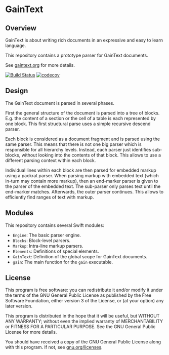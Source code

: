 GainText
========

Overview
--------

GainText is about writing rich documents in an expressive and easy to learn language.

This repository contains a prototype parser for GainText documents.

See [gaintext.org](http://gaintext.org/) for more details.

[![Build Status](https://travis-ci.org/gaintext/gaintext-engine.svg?branch=master)](https://travis-ci.org/gaintext/gaintext-engine)
[![codecov](https://codecov.io/gh/gaintext/gaintext-engine/branch/master/graph/badge.svg)](https://codecov.io/gh/gaintext/gaintext-engine)


Design
------

The GainText document is parsed in several phases.

First the general structure of the document is parsed into a tree of blocks.
E.g. the content of a section or the cell of a table is each represented by one block.
This first structural parse uses a simple recursive descend parser.

Each block is considered as a document fragment and is parsed using the same parser.
This means that there is not one big parser which is responsible for all hierarchy levels.
Instead, each parser just identifies sub-blocks, without looking into the contents of that block.
This allows to use a different parsing context within each block.

Individual lines within each block are then parsed for embedded markup using
a packrat parser.
When parsing markup with embedded text (which in-turn may contain more markup),
then an end-marker parser is given to the parser of the embedded text.
The sub-parser only parses text until the end-marker matches.
Afterwards, the outer parser continues.
This allows to efficiently find ranges of text with markup.


Modules
-------

This repository contains several Swift modules:

* `Engine`: The basic parser engine.
* `Blocks`: Block-level parsers.
* `Markup`: Intra-line markup parsers.
* `Elements`: Definitions of special elements.
* `GainText`: Definition of the global scope for GainText documents.
* `gain`: The main function for the `gain` executable.


License
-------

This program is free software: you can redistribute it and/or modify
it under the terms of the GNU General Public License as published by
the Free Software Foundation, either version 3 of the License, or
(at your option) any later version.

This program is distributed in the hope that it will be useful,
but WITHOUT ANY WARRANTY; without even the implied warranty of
MERCHANTABILITY or FITNESS FOR A PARTICULAR PURPOSE.
See the GNU General Public License for more details.

You should have received a copy of the GNU General Public License
along with this program.
If not, see [gnu.org/licenses](https://www.gnu.org/licenses/).
